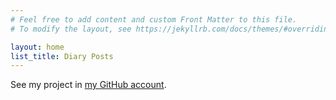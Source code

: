 ```yaml
---
# Feel free to add content and custom Front Matter to this file.
# To modify the layout, see https://jekyllrb.com/docs/themes/#overriding-theme-defaults

layout: home
list_title: Diary Posts
---
```


See my project in [my GitHub account](https://github.com/nobudev7).